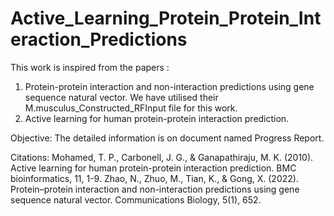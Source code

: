 # Active_Learning_Protein_Protein_Interaction_Predictions

This work is inspired from the papers : 
1. Protein-protein interaction and non-interaction predictions using gene sequence natural vector. We have utilised their M.musculus_Constructed_RFInput file for this work.
2. Active learning for human protein-protein interaction prediction.

Objective:
The detailed information is on document named Progress Report.

Citations: 
Mohamed, T. P., Carbonell, J. G., & Ganapathiraju, M. K. (2010). Active learning for human protein-protein interaction prediction. BMC bioinformatics, 11, 1-9.
Zhao, N., Zhuo, M., Tian, K., & Gong, X. (2022). Protein–protein interaction and non-interaction predictions using gene sequence natural vector. Communications Biology, 5(1), 652.


